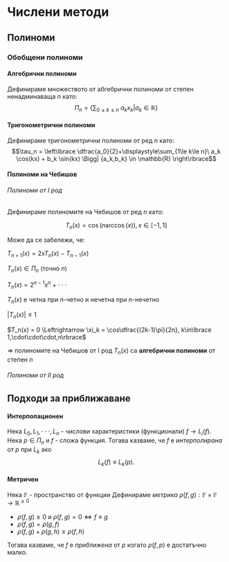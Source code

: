 # Числени методи

## Полиноми

### Обобщени полиноми

#### Алгебрични полиноми
Дефинираме множеството от абгебрични полиноми от степен ненадминаваща $n$ като:
$$\Pi_n = \left\lbrace \displaystyle\sum_{0\le k\le n}\ a_k x_k \Bigg| a_k \in \mathbb{R} \right\rbrace$$

#### Тригонометрични полиноми
Дефинираме тригонометрични полиноми от ред $n$ като:
$$\tau_n = \left\lbrace \dfrac{a_0}{2}+\displaystyle\sum_{1\le k\le n}\ a_k \cos(kx) + b_k \sin(kx) \Bigg| {a_k,b_k} \in \mathbb{R} \right\rbrace$$

#### Полиноми на Чебишов

###### Полиноми от I род
Дефинираме полиномите на Чебишов от ред $n$ като:

$$T_n(x)= \cos(n \arccos(x)), x\in[-1,1]$$

Може да се забележи, че:

$T_{n+1}(x)=2xT_n(x)-T_{n-1}(x)$

$T_n(x) \in \Pi_n$ (точно $n$)

$T_n(x) =2^{n-1}x^n + \cdot\cdot\cdot$

$T_n(x)$ е четна при $n$-четно и нечетна при $n$-нечетно

$|T_n(x)| \le 1$

$T_n(x) = 0 \Leftrightarrow \xi_k = \cos\dfrac{(2k-1)\pi}{2n}, k\in\lbrace 1,\cdot\cdot\cdot,n\rbrace$ 


$\Rightarrow$ полиномите на Чебишов от I род $T_n(x)$ са **алгебрични полиноми** от степен $n$

###### Полиноми от II род


## Подходи за приближаване

#### Интерполационен
Нека $L_0, L_1, \cdot\cdot\cdot, L_n$ - числови характеристики (функционали) $f\to L_i(f)$.
Нека $p \in \Pi_n$ и $f$ - сложа функция. Тогава казваме, че $f$ е _интерполирана_ от $p$ при $L_k$ ако $$L_k(f) \equiv L_k(p).$$

#### Метричен
Нека $\mathbb{F}$ - пространство от функции
Дефинираме _метрика_ $\rho(f,g): \mathbb{F} \times \mathbb{F} \rightarrow \mathbb{R}^{\ge 0}$
- $\rho(f,g) \ge 0$ и $\rho(f,g)=0 \Longleftrightarrow f \equiv g$
- $\rho(f,g) = \rho(g,f)$
- $\rho(f,g) + \rho(g,h) \ge \rho(f,h)$

Тогава казваме, че $f$ е _приближена_ от $p$ когато $\rho(f,p)$ е достатъчно малко.

